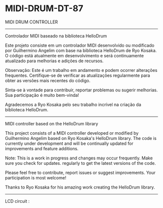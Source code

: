 # MIDI-DRUM-DT-87
MIDI DRUM CONTROLLER                                                                            
 
************************************************************************************************************************************************                                                                     

Controlador MIDI baseado na biblioteca HelloDrum

Este projeto consiste em um controlador MIDI desenvolvido ou modificado por Guilhermino Angelim com base na biblioteca HelloDrum de Ryo Kosaka. O código está atualmente 
em desenvolvimento e será continuamente atualizado para melhorias e adições de recursos.

Observação: Este é um trabalho em andamento e podem ocorrer alterações frequentes. Certifique-se de verificar as atualizações 
regularmente para obter as versões mais recentes do código.

Sinta-se à vontade para contribuir, reportar problemas ou sugerir melhorias. Sua participação é muito bem-vinda!

Agradecemos a Ryo Kosaka pelo seu trabalho incrível na criação da biblioteca HelloDrum.


************************************************************************************************************************************************


MIDI controller based on the HelloDrum library

This project consists of a MIDI controller developed or modified by Guilhermino Angelim based on Ryo Kosaka's HelloDrum library. The code is currently
under development and will be continually updated for improvements and feature additions.

Note: This is a work in progress and changes may occur frequently. Make sure you check for updates.
regularly to get the latest versions of the code.

Please feel free to contribute, report issues or suggest improvements. Your participation is most welcome!

Thanks to Ryo Kosaka for his amazing work creating the HelloDrum library.


*************************************************************************************************************************************************

LCD circuit :




